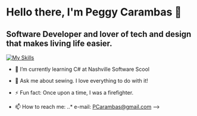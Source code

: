 
# **Hello there, I'm Peggy Carambas** 👋 

## Software Developer and lover of tech and design that makes living life easier.

[![My Skills](https://skillicons.dev/icons?i=js,html,css,figma,github,react,tailwind,vscode)](https://skillicons.dev)
  




- 🌱 I’m currently learning C# at Nashville Software Scool

- 💬 Ask me about sewing. I love everything to do with it!

- ⚡ Fun fact: Once upon a time, I was a firefighter.

- 📫 How to reach me:
..* e-mail: PCarambas@gmail.com
-->
